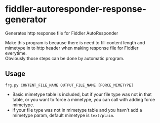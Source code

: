 # fiddler-autoresponder-response-generator
Generates http response file for Fiddler AutoResponder  
  
Make this program is because there is need to fill content length and mimetype in to http header when making response file for Fiddler everytime.  
Obviously those steps can be done by automatic program.

## Usage
`frg.py CONTENT_FILE_NAME OUTPUT_FILE_NAME [FORCE_MIMETYPE]`  
* Basic mimetype table is included, but if your file type was not in that table, or you want to force a mimetype, you can call with adding force mimetype.  
* if your file type was not in mimetype table and you havn't add a mimetype param, default mimetype is `text/plain`.
